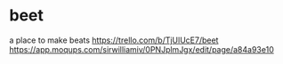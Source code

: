 # beet
a place to make beats
https://trello.com/b/TjUlUcE7/beet
https://app.moqups.com/sirwilliamiv/0PNJplmJgx/edit/page/a84a93e10
